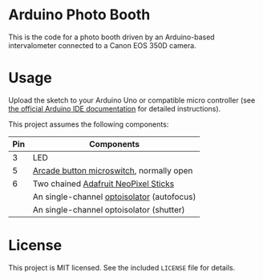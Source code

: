 # Arduino Photo Booth

This is the code for a photo booth driven by an Arduino-based intervalometer connected to a Canon EOS 350D camera.


# Usage

Upload the sketch to your Arduino Uno or compatible micro controller (see [the official Arduino IDE documentation](http://arduino.cc/en/Guide/HomePage) for detailed instructions).

This project assumes the following components:

Pin | Components
--- | ----------
3   | LED
5   | [Arcade button microswitch](http://www.adafruit.com/products/1188), normally open
6   | Two chained [Adafruit NeoPixel Sticks](http://www.adafruit.com/products/1426)
    | An single-channel [optoisolator](https://www.sparkfun.com/products/314) (autofocus)
    | An single-channel optoisolator (shutter)


# License

This project is MIT licensed. See the included `LICENSE` file for details.
